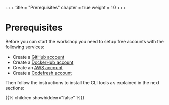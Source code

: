 +++
title = "Prerequisites"
chapter = true
weight = 10
+++

# Prerequisites

Before you can start the workshop you need to setup free accounts with the following services:

- Create a [GitHub account](https://github.com/join)
- Create a [DockerHub account](https://hub.docker.com/)
- Create an [AWS account](https://aws.amazon.com/free/)
- Create a [Codefresh account](https://codefresh.io/docs/docs/getting-started/create-a-codefresh-account/)

Then follow the instructions to install the CLI tools
as explained in the next sections:

{{% children showhidden="false" %}}


